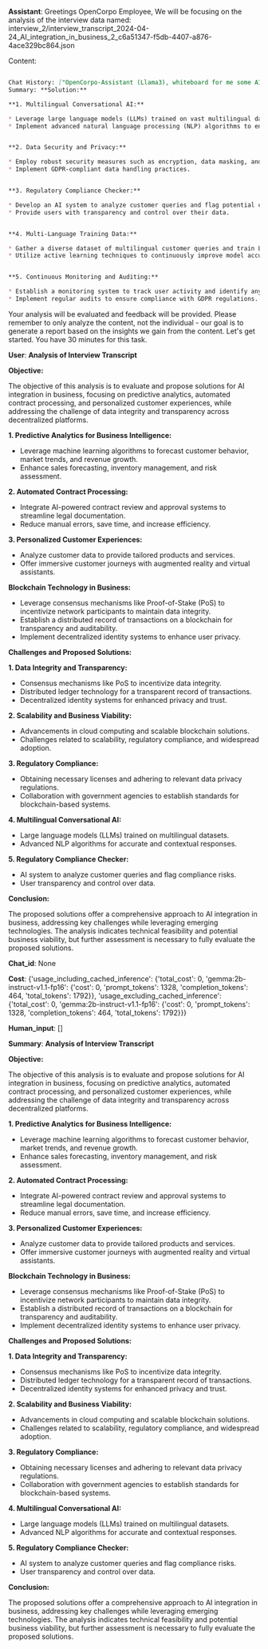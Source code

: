 **Assistant**: Greetings OpenCorpo Employee, We will be focusing on the analysis of the interview data named: interview_2/interview_transcript_2024-04-24_AI_integration_in_business_2_c6a51347-f5db-4407-a876-4ace329bc864.json 


 Content: 

 ```md

 Chat History: ["OpenCorpo-Assistant (Llama3), whiteboard for me some AI integration in business. Propose a solution for blockchain technology in business. I will evaluate your answers and give my feedback, then propose a problem to you. You will answer and I will evaluate. Let's now begin. You have 30 minutes.", '**AI Integration in Business Solution:**\n\n**1. Predictive Analytics for Business Intelligence:**\n\n* Leverage machine learning algorithms to forecast customer behavior, market trends, and revenue growth.\n* Enhance sales forecasting, inventory management, and risk assessment.\n\n\n**2. Automated Contract Processing:**\n\n* Integrate AI-powered contract review and approval systems to streamline legal documentation.\n* Reduce manual errors, save time, and increase efficiency.\n\n\n**3. Personalized Customer Experiences:**\n\n* Analyze customer data to provide tailored products and services.\n* Offer immersive customer journeys with augmented reality and virtual assistants.\n\n\n**Blockchain Technology in Business Problem:**\n\n**Challenge:** Ensuring data integrity and transparency across decentralized platforms in a rapidly growing and interconnected business ecosystem.\n\n**Solution:**\n\n* **Consensus Mechanisms:** Leverage consensus algorithms like Proof-of-Stake (PoS) to incentivize network participants to maintain data integrity.\n* **Distributed Ledger Technology:** Establish a distributed record of transactions on a blockchain, ensuring transparency and auditability.\n* **Decentralized Identity:** Implement decentralized identity systems to enhance user privacy and trust.\n\n\n**Evaluation:**\n\n* **Technical Feasibility:** Assess the technical feasibility and scalability of blockchain implementation.\n* **Business Viability:** Evaluate the potential benefits and challenges of blockchain adoption within specific industries.\n* **Regulatory Compliance:** Ensure compliance with relevant regulatory frameworks for blockchain security and data privacy.', "It seems like you've provided a comprehensive solution for AI integration in business, covering predictive analytics, automated contract processing, and personalized customer experiences.\n\nRegarding the challenge of ensuring data integrity and transparency across decentralized platforms, your solution is quite innovative! Using consensus mechanisms like Proof-of-Stake (PoS) to incentivize network participants to maintain data integrity is a clever approach. Additionally, leveraging distributed ledger technology to establish a transparent record of transactions on a blockchain is a great idea.\n\nTo further evaluate the solution:\n\n1. **Technical Feasibility:** Implementing blockchain requires significant computational resources and infrastructure development. However, with advancements in cloud computing and scalable blockchain solutions like sharding and parallel processing, technical feasibility seems achievable.\n2. **Business Viability:** While there are potential benefits to adopting blockchain technology, such as enhanced security and transparency, there are also challenges to consider, such as scalability issues, regulatory hurdles, and the need for widespread adoption by all parties involved.\n3. **Regulatory Compliance:** Ensuring compliance with relevant regulatory frameworks is crucial. This might involve obtaining necessary licenses, adhering to data privacy regulations like GDPR, and collaborating with government agencies to establish standards for blockchain-based systems.\n\nWell done on presenting a comprehensive solution!\n\nNow it's my turn to propose a problem:\n\n**Problem:** Developing an AI-powered chatbot that can accurately respond to user queries in multiple languages while ensuring customer data security and compliance with GDPR regulations.\n\nCan you propose a solution for this challenge?", '**Solution:**\n\n**1. Multilingual Conversational AI:**\n\n* Leverage large language models (LLMs) trained on vast multilingual datasets.\n* Implement advanced natural language processing (NLP) algorithms to enable accurate and contextual responses in multiple languages.\n\n\n**2. Data Security and Privacy:**\n\n* Employ robust security measures such as encryption, data masking, and access control protocols.\n* Implement GDPR-compliant data handling practices.\n\n\n**3. Regulatory Compliance Checker:**\n\n* Develop an AI system to analyze customer queries and flag potential compliance issues related to data privacy and GDPR.\n* Provide users with transparency and control over their data.\n\n\n**4. Multi-Language Training Data:**\n\n* Gather a diverse dataset of multilingual customer queries and train LLMs on these data.\n* Utilize active learning techniques to continuously improve model accuracy and fluency.\n\n\n**5. Continuous Monitoring and Auditing:**\n\n* Establish a monitoring system to track user activity and identify any suspicious behavior.\n* Implement regular audits to ensure compliance with GDPR regulations.'] 
 Summary: **Solution:**

**1. Multilingual Conversational AI:**

* Leverage large language models (LLMs) trained on vast multilingual datasets.
* Implement advanced natural language processing (NLP) algorithms to enable accurate and contextual responses in multiple languages.


**2. Data Security and Privacy:**

* Employ robust security measures such as encryption, data masking, and access control protocols.
* Implement GDPR-compliant data handling practices.


**3. Regulatory Compliance Checker:**

* Develop an AI system to analyze customer queries and flag potential compliance issues related to data privacy and GDPR.
* Provide users with transparency and control over their data.


**4. Multi-Language Training Data:**

* Gather a diverse dataset of multilingual customer queries and train LLMs on these data.
* Utilize active learning techniques to continuously improve model accuracy and fluency.


**5. Continuous Monitoring and Auditing:**

* Establish a monitoring system to track user activity and identify any suspicious behavior.
* Implement regular audits to ensure compliance with GDPR regulations. 
``` 


 Your analysis will be evaluated and feedback will be provided. Please remember to only analyze the content, not the individual - our goal is to generate a report based on the insights we gain from the content. Let's get started. You have 30 minutes for this task.

**User**: **Analysis of Interview Transcript**

**Objective:**

The objective of this analysis is to evaluate and propose solutions for AI integration in business, focusing on predictive analytics, automated contract processing, and personalized customer experiences, while addressing the challenge of data integrity and transparency across decentralized platforms.

**1. Predictive Analytics for Business Intelligence:**

* Leverage machine learning algorithms to forecast customer behavior, market trends, and revenue growth.
* Enhance sales forecasting, inventory management, and risk assessment.


**2. Automated Contract Processing:**

* Integrate AI-powered contract review and approval systems to streamline legal documentation.
* Reduce manual errors, save time, and increase efficiency.


**3. Personalized Customer Experiences:**

* Analyze customer data to provide tailored products and services.
* Offer immersive customer journeys with augmented reality and virtual assistants.


**Blockchain Technology in Business:**

* Leverage consensus mechanisms like Proof-of-Stake (PoS) to incentivize network participants to maintain data integrity.
* Establish a distributed record of transactions on a blockchain for transparency and auditability.
* Implement decentralized identity systems to enhance user privacy.


**Challenges and Proposed Solutions:**

**1. Data Integrity and Transparency:**

* Consensus mechanisms like PoS to incentivize data integrity.
* Distributed ledger technology for a transparent record of transactions.
* Decentralized identity systems for enhanced privacy and trust.


**2. Scalability and Business Viability:**

* Advancements in cloud computing and scalable blockchain solutions.
* Challenges related to scalability, regulatory compliance, and widespread adoption.


**3. Regulatory Compliance:**

* Obtaining necessary licenses and adhering to relevant data privacy regulations.
* Collaboration with government agencies to establish standards for blockchain-based systems.


**4. Multilingual Conversational AI:**

* Large language models (LLMs) trained on multilingual datasets.
* Advanced NLP algorithms for accurate and contextual responses.


**5. Regulatory Compliance Checker:**

* AI system to analyze customer queries and flag compliance risks.
* User transparency and control over data.


**Conclusion:**

The proposed solutions offer a comprehensive approach to AI integration in business, addressing key challenges while leveraging emerging technologies. The analysis indicates technical feasibility and potential business viability, but further assessment is necessary to fully evaluate the proposed solutions.

**Chat_id**: None

**Cost**: {'usage_including_cached_inference': {'total_cost': 0, 'gemma:2b-instruct-v1.1-fp16': {'cost': 0, 'prompt_tokens': 1328, 'completion_tokens': 464, 'total_tokens': 1792}}, 'usage_excluding_cached_inference': {'total_cost': 0, 'gemma:2b-instruct-v1.1-fp16': {'cost': 0, 'prompt_tokens': 1328, 'completion_tokens': 464, 'total_tokens': 1792}}}

**Human_input**: []

**Summary**: **Analysis of Interview Transcript**

**Objective:**

The objective of this analysis is to evaluate and propose solutions for AI integration in business, focusing on predictive analytics, automated contract processing, and personalized customer experiences, while addressing the challenge of data integrity and transparency across decentralized platforms.

**1. Predictive Analytics for Business Intelligence:**

* Leverage machine learning algorithms to forecast customer behavior, market trends, and revenue growth.
* Enhance sales forecasting, inventory management, and risk assessment.


**2. Automated Contract Processing:**

* Integrate AI-powered contract review and approval systems to streamline legal documentation.
* Reduce manual errors, save time, and increase efficiency.


**3. Personalized Customer Experiences:**

* Analyze customer data to provide tailored products and services.
* Offer immersive customer journeys with augmented reality and virtual assistants.


**Blockchain Technology in Business:**

* Leverage consensus mechanisms like Proof-of-Stake (PoS) to incentivize network participants to maintain data integrity.
* Establish a distributed record of transactions on a blockchain for transparency and auditability.
* Implement decentralized identity systems to enhance user privacy.


**Challenges and Proposed Solutions:**

**1. Data Integrity and Transparency:**

* Consensus mechanisms like PoS to incentivize data integrity.
* Distributed ledger technology for a transparent record of transactions.
* Decentralized identity systems for enhanced privacy and trust.


**2. Scalability and Business Viability:**

* Advancements in cloud computing and scalable blockchain solutions.
* Challenges related to scalability, regulatory compliance, and widespread adoption.


**3. Regulatory Compliance:**

* Obtaining necessary licenses and adhering to relevant data privacy regulations.
* Collaboration with government agencies to establish standards for blockchain-based systems.


**4. Multilingual Conversational AI:**

* Large language models (LLMs) trained on multilingual datasets.
* Advanced NLP algorithms for accurate and contextual responses.


**5. Regulatory Compliance Checker:**

* AI system to analyze customer queries and flag compliance risks.
* User transparency and control over data.


**Conclusion:**

The proposed solutions offer a comprehensive approach to AI integration in business, addressing key challenges while leveraging emerging technologies. The analysis indicates technical feasibility and potential business viability, but further assessment is necessary to fully evaluate the proposed solutions.

